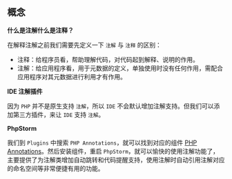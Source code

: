 ## 概念

**什么是注解什么是注释？**

在解释注解之前我们需要先定义一下 `注解` 与 `注释` 的区别：

* 注释：给程序员看，帮助理解代码，对代码起到解释、说明的作用。
* 注解：给应用程序看，用于元数据的定义，单独使用时没有任何作用，需配合应用程序对其元数据进行利用才有作用。

**IDE 注解插件**

因为 `PHP` 并不是原生支持 `注解`，所以 `IDE` 不会默认增加注解支持。但我们可以添加第三方插件，来让 `IDE` 支持 `注解`。

**PhpStorm**

我们到 `Plugins` 中搜索 `PHP Annotations`，就可以找到对应的组件 <a href="https://github.com/Haehnchen/idea-php-annotation-plugin">PHP Annotations</a>。然后安装组件，重启 `PhpStorm`，就可以愉快的使用注解功能了，主要提供了为注解类增加自动跳转和代码提醒支持，使用注解时自动引用注解对应的命名空间等非常便捷有用的功能。

